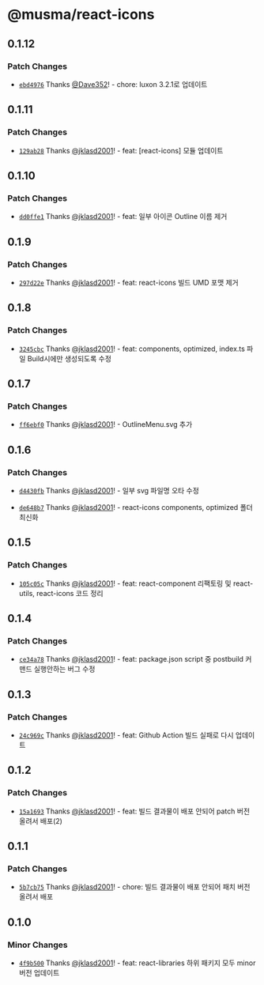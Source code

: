 # @musma/react-icons

## 0.1.12

### Patch Changes

- [`ebd4976`](https://github.com/Musma/react-libraries/commit/ebd4976a59245d11adc08e55e6f5deb1c2d85df0) Thanks [@Dave352](https://github.com/Dave352)! - chore: luxon 3.2.1로 업데이트

## 0.1.11

### Patch Changes

- [`129ab28`](https://github.com/Musma/react-libraries/commit/129ab28a0c3df5e5f222ea4f7984df11a862bca6) Thanks [@jklasd2001](https://github.com/jklasd2001)! - feat: [react-icons] 모듈 업데이트

## 0.1.10

### Patch Changes

- [`dd0ffe1`](https://github.com/Musma/react-libraries/commit/dd0ffe1f9866f0878af538c7e7cbe75c150b2da9) Thanks [@jklasd2001](https://github.com/jklasd2001)! - feat: 일부 아이콘 Outline 이름 제거

## 0.1.9

### Patch Changes

- [`297d22e`](https://github.com/Musma/react-libraries/commit/297d22e651c79ea60efad9ee68dcad068fe4bb17) Thanks [@jklasd2001](https://github.com/jklasd2001)! - feat: react-icons 빌드 UMD 포맷 제거

## 0.1.8

### Patch Changes

- [`3245cbc`](https://github.com/Musma/react-libraries/commit/3245cbc3984af0d5cf7f0bb9d332bfa4b53ba8e7) Thanks [@jklasd2001](https://github.com/jklasd2001)! - feat: components, optimized, index.ts 파일 Build시에만 생성되도록 수정

## 0.1.7

### Patch Changes

- [`ff6ebf0`](https://github.com/Musma/react-libraries/commit/ff6ebf0224db88b55e35bb83e5a14ba5d4d3d758) Thanks [@jklasd2001](https://github.com/jklasd2001)! - OutlineMenu.svg 추가

## 0.1.6

### Patch Changes

- [`d4430fb`](https://github.com/Musma/react-libraries/commit/d4430fba2712acb0f696c3d33e82a770227a0eac) Thanks [@jklasd2001](https://github.com/jklasd2001)! - 일부 svg 파일명 오타 수정

- [`de648b7`](https://github.com/Musma/react-libraries/commit/de648b79e4247fe86ec2fe03e6721d40c07ad6fe) Thanks [@jklasd2001](https://github.com/jklasd2001)! - react-icons components, optimized 폴더 최신화

## 0.1.5

### Patch Changes

- [`105c05c`](https://github.com/Musma/react-libraries/commit/105c05c3e87c255a7ea69d6565f0c978df02240f) Thanks [@jklasd2001](https://github.com/jklasd2001)! - feat: react-component 리팩토링 및 react-utils, react-icons 코드 정리

## 0.1.4

### Patch Changes

- [`ce34a78`](https://github.com/Musma/react-libraries/commit/ce34a78a11a4f8b93035f743e0f5b6df3a04f0fe) Thanks [@jklasd2001](https://github.com/jklasd2001)! - feat: package.json script 중 postbuild 커맨드 실행안하는 버그 수정

## 0.1.3

### Patch Changes

- [`24c969c`](https://github.com/Musma/react-libraries/commit/24c969cd660d83cc4c62e511f93cbc90723e9de7) Thanks [@jklasd2001](https://github.com/jklasd2001)! - feat: Github Action 빌드 실패로 다시 업데이트

## 0.1.2

### Patch Changes

- [`15a1693`](https://github.com/Musma/react-libraries/commit/15a169352ba53a50a5516f2d85b9d01d855db640) Thanks [@jklasd2001](https://github.com/jklasd2001)! - feat: 빌드 결과물이 배포 안되어 patch 버전 올려서 배포(2)

## 0.1.1

### Patch Changes

- [`5b7cb75`](https://github.com/Musma/react-libraries/commit/5b7cb75c6573f1423f3286b7aa37b0c0fff28ff0) Thanks [@jklasd2001](https://github.com/jklasd2001)! - chore: 빌드 결과물이 배포 안되어 패치 버전 올려서 배포

## 0.1.0

### Minor Changes

- [`4f9b500`](https://github.com/Musma/react-libraries/commit/4f9b50045ee1a77e1ce72bd3f34906e2c7c52776) Thanks [@jklasd2001](https://github.com/jklasd2001)! - feat: react-libraries 하위 패키지 모두 minor 버전 업데이트
